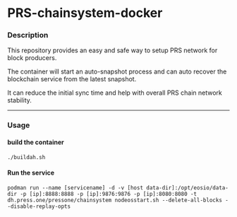 # PRS-chainsystem-docker

### Description

This repository provides an easy and safe way to setup PRS network for block producers. 

The container will start an auto-snapshot process and can auto recover the blockchain service from the latest snapshot.

It can reduce the initial sync time and help with overall PRS chain network stability. 

-----

### Usage

#### build the container
```
./buildah.sh
```

#### Run the service
```
podman run --name [servicename] -d -v [host data-dir]:/opt/eosio/data-dir -p [ip]:8888:8888 -p [ip]:9876:9876 -p [ip]:8080:8080 -t dh.press.one/pressone/chainsystem nodeosstart.sh --delete-all-blocks --disable-replay-opts
```
